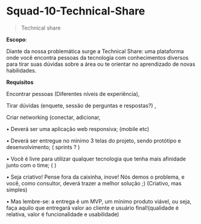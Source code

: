 # Squad-10-Technical-Share



> Technical share 

 **Escopo**:
 
Diante da nossa problemática surge a Technical Share: uma plataforma onde você encontra pessoas da tecnologia com conhecimentos diversos para tirar suas dúvidas sobre a área ou te orientar no aprendizado de novas habilidades.

**Requisitos**

Encontrar pessoas (Diferentes níveis de experiência), 

Tirar dúvidas (enquete, sessão de perguntas e respostas?) , 

Criar networking (conectar, adicionar,


•	Deverá ser uma aplicação web responsiva; (mobile etc)

•	Deverá ser entregue no mínimo 3 telas do projeto, sendo protótipo e desenvolvimento; ( sprints ? ) 

•	Você é livre para utilizar qualquer tecnologia que tenha mais afinidade junto com o time; ( ) 

•	Seja criativo! Pense fora da caixinha, inove! Nós demos o problema, e você, como consultor, deverá trazer a melhor solução ;) (Criativo, mas simples)

•	Mas lembre-se: a entrega é um MVP, um mínimo produto viável, ou seja, faça aquilo que entregará valor ao cliente e usuário final!(qualidade é relativa, valor é funcionalidade e usabilidade)

